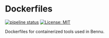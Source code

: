 # Dockerfiles

[![pipeline status](https://gitlab.com/bennucl/dockerfiles/badges/master/pipeline.svg)](https://gitlab.com/bennucl/dockerfiles/commits/master) [![License: MIT](https://img.shields.io/badge/license-MIT-red.svg)](LICENSE)

Dockerfiles for containerized tools used in Bennu.
